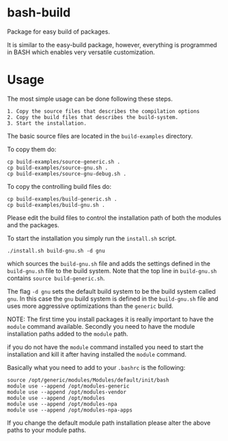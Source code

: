 
bash-build
==========

Package for easy build of packages.

It is similar to the easy-build package, however, everything
is programmed in BASH which enables very versatile customization.


Usage
=====

The most simple usage can be done following these steps.

    1. Copy the source files that describes the compilation options
    2. Copy the build files that describes the build-system.
    3. Start the installation.

The basic source files are located in the `build-examples` directory.

To copy them do:

    cp build-examples/source-generic.sh .
    cp build-examples/source-gnu.sh .
    cp build-examples/source-gnu-debug.sh .

To copy the controlling build files do:

    cp build-examples/build-generic.sh .
    cp build-examples/build-gnu.sh .

Please edit the build files to control the installation path of
both the modules and the packages.

To start the installation you simply run the `install.sh` script.

    ./install.sh build-gnu.sh -d gnu

which sources the `build-gnu.sh` file and adds the settings defined in the
`build-gnu.sh` file to the build system. Note that the top line in `build-gnu.sh`
contains `source build-generic.sh`.

The flag `-d gnu` sets the default build system to be the build system called `gnu`.
In this case the `gnu` build system is defined in the `build-gnu.sh` file and
uses more aggressive optimizations than the `generic` build.

NOTE:
The first time you install packages it is really important to have the
`module` command available. Secondly you need to have the module installation
paths added to the `module` path.

if you do not have the `module` command installed you need to start the
installation and kill it after having installed the `module` command.

Basically what you need to add to your `.bashrc` is the following:

    source /opt/generic/modules/Modules/default/init/bash
    module use --append /opt/modules-generic
    module use --append /opt/modules-vendor
    module use --append /opt/modules
    module use --append /opt/modules-npa
    module use --append /opt/modules-npa-apps

If you change the default module path installation please alter
the above paths to your module paths.


    

